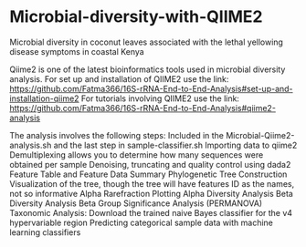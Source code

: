 # Microbial-diversity-with-QIIME2
Microbial diversity in coconut leaves associated with the lethal yellowing disease symptoms in coastal Kenya

Qiime2 is one of the latest bioinformatics tools used in microbial diversity analysis.
For set up and installation of QIIME2 use the link: https://github.com/Fatma366/16S-rRNA-End-to-End-Analysis#set-up-and-installation-qiime2
For tutorials involving QIIME2 use the link: https://github.com/Fatma366/16S-rRNA-End-to-End-Analysis#qiime2-analysis

The analysis involves the following steps: Included in the Microbial-Qiime2-analysis.sh and the last step in sample-classifier.sh
Importing data to qiime2
Demultiplexing allows you to determine how many sequences were obtained per sample
Denoising, truncating and quality control using dada2
Feature Table and Feature Data Summary
Phylogenetic Tree Construction
Visualization of the tree, though the tree will have features ID as the names, not so informative
Alpha Rarefraction Plotting
Alpha Diversity Analysis
Beta Diversity Analysis
Beta Group Significance Analysis (PERMANOVA)
Taxonomic Analysis: Download the trained naive Bayes classifier for the v4 hypervariable region
Predicting categorical sample data with machine learning classifiers
